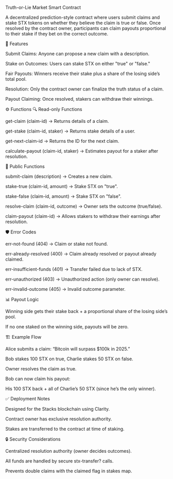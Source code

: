 Truth-or-Lie Market Smart Contract

A decentralized prediction-style contract where users submit claims and stake STX tokens on whether they believe the claim is true or false. Once resolved by the contract owner, participants can claim payouts proportional to their stake if they bet on the correct outcome.

🚀 Features

Submit Claims: Anyone can propose a new claim with a description.

Stake on Outcomes: Users can stake STX on either "true" or "false."

Fair Payouts: Winners receive their stake plus a share of the losing side’s total pool.

Resolution: Only the contract owner can finalize the truth status of a claim.

Payout Claiming: Once resolved, stakers can withdraw their winnings.

⚙️ Functions
🔍 Read-only Functions

get-claim (claim-id) → Returns details of a claim.

get-stake (claim-id, staker) → Returns stake details of a user.

get-next-claim-id → Returns the ID for the next claim.

calculate-payout (claim-id, staker) → Estimates payout for a staker after resolution.

📝 Public Functions

submit-claim (description) → Creates a new claim.

stake-true (claim-id, amount) → Stake STX on "true".

stake-false (claim-id, amount) → Stake STX on "false".

resolve-claim (claim-id, outcome) → Owner sets the outcome (true/false).

claim-payout (claim-id) → Allows stakers to withdraw their earnings after resolution.

🛡️ Error Codes

err-not-found (404) → Claim or stake not found.

err-already-resolved (400) → Claim already resolved or payout already claimed.

err-insufficient-funds (401) → Transfer failed due to lack of STX.

err-unauthorized (403) → Unauthorized action (only owner can resolve).

err-invalid-outcome (405) → Invalid outcome parameter.

📊 Payout Logic

Winning side gets their stake back + a proportional share of the losing side’s pool.

If no one staked on the winning side, payouts will be zero.

🏗️ Example Flow

Alice submits a claim: “Bitcoin will surpass $100k in 2025.”

Bob stakes 100 STX on true, Charlie stakes 50 STX on false.

Owner resolves the claim as true.

Bob can now claim his payout:

His 100 STX back + all of Charlie’s 50 STX (since he’s the only winner).

✅ Deployment Notes

Designed for the Stacks blockchain using Clarity.

Contract owner has exclusive resolution authority.

Stakes are transferred to the contract at time of staking.

🔒 Security Considerations

Centralized resolution authority (owner decides outcomes).

All funds are handled by secure stx-transfer? calls.

Prevents double claims with the claimed flag in stakes map.